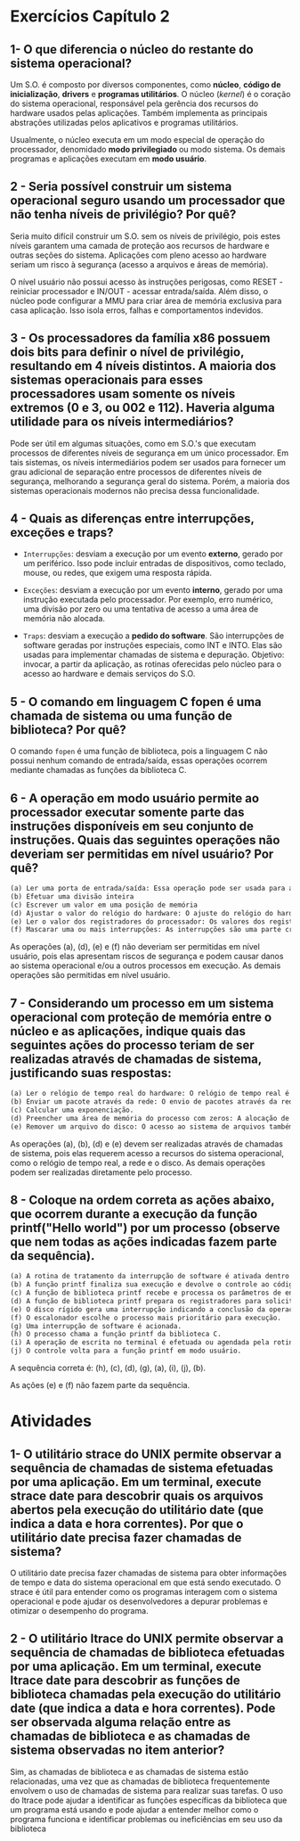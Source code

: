 # Exercícios Capítulo 2

## 1- O que diferencia o núcleo do restante do sistema operacional?

Um S.O. é composto por diversos componentes, como **núcleo**, **código de inicialização**, **drivers** e **programas utilitários**. O núcleo (*kernel*) é o coração do sistema operacional, responsável pela gerência dos recursos do hardware usados pelas aplicações. Também implementa as principais abstrações utilizadas pelos aplicativos e programas utilitários.

Usualmente, o núcleo executa em um modo especial de operação do processador, denomidado **modo privilegiado** ou modo sistema. Os demais programas e aplicações executam em **modo usuário**.


## 2 -  Seria possível construir um sistema operacional seguro usando um processador que não tenha níveis de privilégio? Por quê?

Seria muito difícil construir um S.O. sem os níveis de privilégio, pois estes níveis garantem uma camada de proteção aos recursos de hardware e outras seções do sistema. Aplicações com pleno acesso ao hardware seriam um risco à segurança (acesso a arquivos e áreas de memória).

O nível usuário não possui acesso às instruções perigosas, como RESET - reiniciar processador e IN/OUT - acessar entrada/saída. Além disso, o núcleo pode configurar a MMU para criar área de memória exclusiva para casa aplicação. Isso isola erros, falhas e comportamentos indevidos.


## 3 - Os processadores da família x86 possuem dois bits para definir o nível de privilégio, resultando em 4 níveis distintos. A maioria dos sistemas operacionais para esses processadores usam somente os níveis extremos (0 e 3, ou 002 e 112). Haveria alguma utilidade para os níveis intermediários?

Pode ser útil em algumas situações, como em S.O.'s que executam processos de diferentes níveis de segurança em um único processador. Em tais sistemas, os níveis intermediários podem ser usados para fornecer um grau adicional de separação entre processos de diferentes níveis de segurança, melhorando a segurança geral do sistema. Porém, a maioria dos sistemas operacionais modernos não precisa dessa funcionalidade.

## 4 - Quais as diferenças entre interrupções, exceções e traps?

* `Interrupções`: desviam a execução por um evento **externo**, gerado por um periférico. Isso pode incluir entradas de dispositivos, como teclado, mouse, ou redes, que exigem uma resposta rápida.

* `Exceções`: desviam a execução por um evento **interno**, gerado por uma instrução executada pelo processador. Por exemplo, erro numérico, uma divisão por zero ou uma tentativa de acesso a uma área de memória não alocada.

* `Traps`: desviam a execução a **pedido do software**. São interrupções de software geradas por instruções especiais, como INT e INTO. Elas são usadas para implementar chamadas de sistema e depuração. Objetivo: invocar, a partir da aplicação, as rotinas oferecidas pelo núcleo para o acesso ao hardware e demais serviços do S.O.


## 5 - O comando em linguagem C fopen é uma chamada de sistema ou uma função de biblioteca? Por quê?

O comando `fopen` é uma função de biblioteca, pois a linguagem C não possui nenhum comando de entrada/saída, essas operações ocorrem mediante chamadas as funções da biblioteca C.

## 6 - A operação em modo usuário permite ao processador executar somente parte das instruções disponíveis em seu conjunto de instruções. Quais das seguintes operações não deveriam ser permitidas em nível usuário? Por quê?

```markdown
(a) Ler uma porta de entrada/saída: Essa operação pode ser usada para acessar recursos de hardware, o que pode levar a comportamentos imprevisíveis ou danificar o hardware. 
(b) Efetuar uma divisão inteira
(c) Escrever um valor em uma posição de memória
(d) Ajustar o valor do relógio do hardware: O ajuste do relógio do hardware é uma operação crítica que pode afetar a estabilidade do sistema.
(e) Ler o valor dos registradores do processador: Os valores dos registradores do processador contêm informações confidenciais do sistema, como o estado de execução do processo e informações de registro de endereço.
(f) Mascarar uma ou mais interrupções: As interrupções são uma parte crítica do sistema e são usadas para lidar com eventos assíncronos, como entrada/saída e erros de hardware. Mascarar as interrupções pode levar a comportamentos imprevisíveis e pode afetar a estabilidade do sistema.
```

As operações (a), (d), (e) e (f) não deveriam ser permitidas em nível usuário, pois elas apresentam riscos de segurança e podem causar danos ao sistema operacional e/ou a outros processos em execução. As demais operações são permitidas em nível usuário.

## 7 - Considerando um processo em um sistema operacional com proteção de memória entre o núcleo e as aplicações, indique quais das seguintes ações do processo teriam de ser realizadas através de chamadas de sistema, justificando suas respostas:

```markdown
(a) Ler o relógio de tempo real do hardware: O relógio de tempo real é uma parte crítica do sistema e deve ser acessado apenas pelo kernel do sistema operacional. 
(b) Enviar um pacote através da rede: O envio de pacotes através da rede requer acesso ao hardware de rede e deve ser restrito apenas ao kernel do sistema operacional.
(c) Calcular uma exponenciação.
(d) Preencher uma área de memória do processo com zeros: A alocação de memória para um processo é gerenciada pelo kernel do sistema operacional, e o acesso à memória deve ser restrito para garantir a integridade dos dados e a segurança do sistema.
(e) Remover um arquivo do disco: O acesso ao sistema de arquivos também deve ser restrito para garantir a integridade dos dados e a segurança do sistema.
```

As operações (a), (b), (d) e (e) devem ser realizadas através de chamadas de sistema, pois elas requerem acesso a recursos do sistema operacional, como o relógio de tempo real, a rede e o disco. As demais operações podem ser realizadas diretamente pelo processo.

## 8 - Coloque na ordem correta as ações abaixo, que ocorrem durante a execução da função printf("Hello world") por um processo (observe que nem todas as ações indicadas fazem parte da sequência).

```markdown
(a) A rotina de tratamento da interrupção de software é ativada dentro do núcleo.
(b) A função printf finaliza sua execução e devolve o controle ao código do processo.
(c) A função de biblioteca printf recebe e processa os parâmetros de entrada (a string “Hello world”).
(d) A função de biblioteca printf prepara os registradores para solicitar a chamada de sistema write()
(e) O disco rígido gera uma interrupção indicando a conclusão da operação.
(f) O escalonador escolhe o processo mais prioritário para execução.
(g) Uma interrupção de software é acionada.
(h) O processo chama a função printf da biblioteca C.
(i) A operação de escrita no terminal é efetuada ou agendada pela rotina de tratamento da interrupção.
(j) O controle volta para a função printf em modo usuário.
```

A sequência correta é: (h), (c), (d), (g), (a), (i), (j), (b).

As ações (e) e (f) não fazem parte da sequência.

# Atividades 

## 1- O utilitário strace do UNIX permite observar a sequência de chamadas de sistema efetuadas por uma aplicação. Em um terminal, execute strace date para descobrir quais os arquivos abertos pela execução do utilitário date (que indica a data e hora correntes). Por que o utilitário date precisa fazer chamadas de sistema?

O utilitário date precisa fazer chamadas de sistema para obter informações de tempo e data do sistema operacional em que está sendo executado. O strace é útil para entender como os programas interagem com o sistema operacional e pode ajudar os desenvolvedores a depurar problemas e otimizar o desempenho do programa.

## 2 - O utilitário ltrace do UNIX permite observar a sequência de chamadas de biblioteca efetuadas por uma aplicação. Em um terminal, execute ltrace date para descobrir as funções de biblioteca chamadas pela execução do utilitário date (que indica a data e hora correntes). Pode ser observada alguma relação entre as chamadas de biblioteca e as chamadas de sistema observadas no item anterior?

Sim, as chamadas de biblioteca e as chamadas de sistema estão relacionadas, uma vez que as chamadas de biblioteca frequentemente envolvem o uso de chamadas de sistema para realizar suas tarefas. O uso do ltrace pode ajudar a identificar as funções específicas da biblioteca que um programa está usando e pode ajudar a entender melhor como o programa funciona e identificar problemas ou ineficiências em seu uso da biblioteca